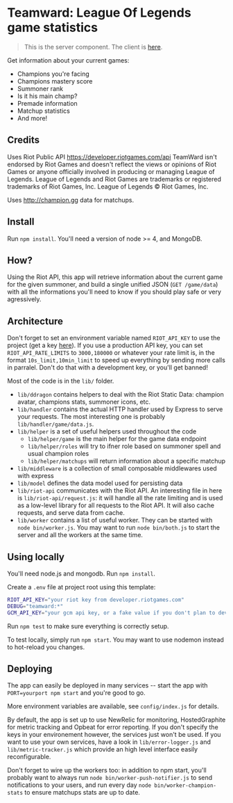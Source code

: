 # Teamward: League Of Legends game statistics
> This is the server component. The client is [here](https://github.com/neamar/teamward-client).

Get information about your current games:

* Champions you're facing
* Champions mastery score
* Summoner rank
* Is it his main champ?
* Premade information
* Matchup statistics
* And more!

## Credits
Uses Riot Public API https://developer.riotgames.com/api
TeamWard isn't endorsed by Riot Games and doesn't reflect the views or opinions of Riot Games or anyone officially involved in producing or managing League of Legends. League of Legends and Riot Games are trademarks or registered trademarks of Riot Games, Inc. League of Legends © Riot Games, Inc.

Uses http://champion.gg data for matchups.

## Install
Run `npm install`. You'll need a version of node >= 4, and MongoDB.

## How?
Using the Riot API, this app will retrieve information about the current game for the given summoner, and build a single unified JSON (`GET /game/data`) with all the informations you'll need to know if you should play safe or very agressively. 

## Architecture
Don't forget to set an environment variable named `RIOT_API_KEY` to use the project (get a key [here](https://developer.riotgames.com/docs/api-keys)).
If you use a production API key, you can set `RIOT_API_RATE_LIMITS` to `3000,180000` or whatever your rate limit is, in the format `10s_limit,10min_limit` to speed up everything by sending more calls in parralel. Don't do that with a development key, or you'll get banned!

Most of the code is in the `lib/` folder.

* `lib/ddragon` contains helpers to deal with the Riot Static Data: champion avatar, champions stats, summoner icons, etc. 
* `lib/handler` contains the actual HTTP handler used by Express to serve your requests. The most interesting one is probably `lib/handler/game/data.js`.
* `lib/helper` is a set of useful helpers used throughout the code
    - `lib/helper/game` is the main helper for the game data endpoint
    - `lib/helper/roles` will try to ifner role based on summoner spell and usual champion roles
    - `lib/helper/matchups` will return information about a specific matchup
* `lib/middleware` is a collection of small composable middlewares used with express
* `lib/model` defines the data model used for persisting data
* `lib/riot-api` communicates with the Riot API. An interesting file in here is `lib/riot-api/request.js`: it will handle all the rate limiting and is used as a low-level library for all requests to the Riot API. It will also cache requests, and serve data from cache. 
* `lib/worker` contains a list of useful worker. They can be started with `node bin/worker.js`. You may want to run `node bin/both.js` to start the server and all the workers at the same time.

## Using locally
You'll need node.js and mongodb.
Run `npm install`.

Create a `.env` file at project root using this template:

```bash
RIOT_API_KEY="your riot key from developer.riotgames.com"
DEBUG="teamward:*"
GCM_API_KEY="your gcm api key, or a fake value if you don't plan to develop on GCM"
```

Run `npm test` to make sure everything is correctly setup.

To test locally, simply run `npm start`. You may want to use nodemon instead to hot-reload you changes.

## Deploying
The app can easily be deployed in many services -- start the app with `PORT=yourport npm start` and you're good to go.

More environment variables are available, see `config/index.js` for details.

By default, the app is set up to use NewRelic for monitoring, HostedGraphite for metric tracking and Opbeat for error reporting. If you don't specify the keys in your environement however, the services just won't be used. If you want to use your own services, have a look in `lib/error-logger.js` and `lib/metric-tracker.js` which provide an high level interface easily reconfigurable.

Don't forget to wire up the workers too: in addition to npm start, you'll probably want to always run `node bin/worker-push-notifier.js` to send notifications to your users, and run every day `node bin/worker-champion-stats` to ensure matchups stats are up to date.
